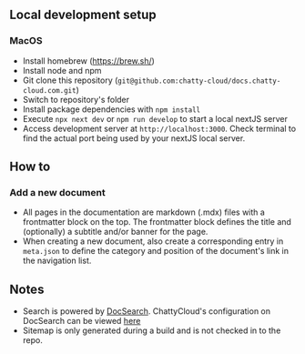 ## Local development setup

### MacOS

- Install homebrew (https://brew.sh/)
- Install node and npm
- Git clone this repository (`git@github.com:chatty-cloud/docs.chatty-cloud.com.git`)
- Switch to repository's folder
- Install package dependencies with `npm install`
- Execute `npx next dev` or `npm run develop` to start a local nextJS server
- Access development server at `http://localhost:3000`. Check terminal to find the actual port being used by your nextJS local server.

## How to

### Add a new document

- All pages in the documentation are markdown (.mdx) files with a frontmatter block on the top. The frontmatter block defines the title and (optionally) a subtitle and/or banner for the page.
- When creating a new document, also create a corresponding entry in `meta.json` to define the category and position of the document's link in the navigation list.

## Notes

- Search is powered by [DocSearch](https://docsearch.algolia.com/). ChattyCloud's configuration on DocSearch can be viewed [here](https://github.com/algolia/docsearch-configs/blob/master/configs/chatty-cloud.json)
- Sitemap is only generated during a build and is not checked in to the repo.
